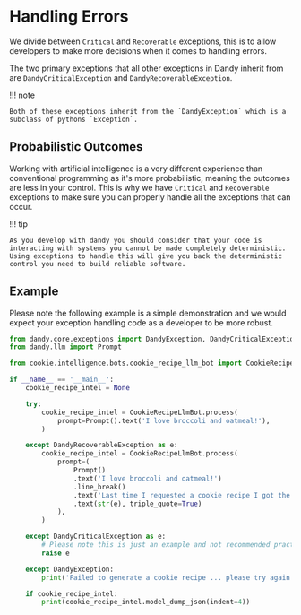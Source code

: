 # Handling Errors

We divide between `Critical` and `Recoverable` exceptions, this is to allow developers to make more decisions when it comes to handling errors.

The two primary exceptions that all other exceptions in Dandy inherit from are `DandyCriticalException` and `DandyRecoverableException`.

!!! note

    Both of these exceptions inherit from the `DandyException` which is a subclass of pythons `Exception`.



## Probabilistic Outcomes

Working with artificial intelligence is a very different experience than conventional programming as it's more probabilistic, meaning the outcomes are less in your control.
This is why we have `Critical` and `Recoverable` exceptions to make sure you can properly handle all the exceptions that can occur.

!!! tip

    As you develop with dandy you should consider that your code is interacting with systems you cannot be made completely deterministic.
    Using exceptions to handle this will give you back the deterministic control you need to build reliable software.

## Example

Please note the following example is a simple demonstration and we would expect your exception handling code as a developer to be more robust.

```py title="main.py"
from dandy.core.exceptions import DandyException, DandyCriticalException, DandyRecoverableException
from dandy.llm import Prompt

from cookie.intelligence.bots.cookie_recipe_llm_bot import CookieRecipeLlmBot

if __name__ == '__main__':
    cookie_recipe_intel = None

    try:
        cookie_recipe_intel = CookieRecipeLlmBot.process(
            prompt=Prompt().text('I love broccoli and oatmeal!'),
        )

    except DandyRecoverableException as e:
        cookie_recipe_intel = CookieRecipeLlmBot.process(
            prompt=(
                Prompt()
                .text('I love broccoli and oatmeal!')
                .line_break()
                .text('Last time I requested a cookie recipe I got the following error:')
                .text(str(e), triple_quote=True)
            ),
        )

    except DandyCriticalException as e:
        # Please note this is just an example and not recommended practice
        raise e 

    except DandyException:
        print('Failed to generate a cookie recipe ... please try again')

    if cookie_recipe_intel:
        print(cookie_recipe_intel.model_dump_json(indent=4))
```